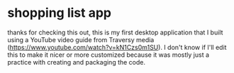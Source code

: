 # shopping list app

thanks for checking this out, this is my first desktop application that I built using a YouTube video guide from Traversy media (https://www.youtube.com/watch?v=kN1Czs0m1SU). I don't know if I'll edit this to make it nicer or more customized because it was mostly just a practice with creating and packaging the code.
